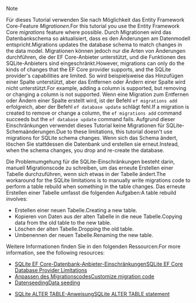 
> [!NOTE]
> <span data-ttu-id="b9d54-101">Für dieses Tutorial verwenden Sie nach Möglichkeit das Entity Framework Core-Feature *Migrationen*.</span><span class="sxs-lookup"><span data-stu-id="b9d54-101">For this tutorial you use the Entity Framework Core *migrations* feature where possible.</span></span> <span data-ttu-id="b9d54-102">Durch Migrationen wird das Datenbankschema so aktualisiert, dass es den Änderungen am Datenmodell entspricht.</span><span class="sxs-lookup"><span data-stu-id="b9d54-102">Migrations updates the database schema to match changes in the data model.</span></span> <span data-ttu-id="b9d54-103">Migrationen können jedoch nur die Arten von Änderungen durchführen, die der EF Core-Anbieter unterstützt, und die Funktionen des SQLite-Anbieters sind eingeschränkt.</span><span class="sxs-lookup"><span data-stu-id="b9d54-103">However, migrations can only do the kinds of changes that the EF Core provider supports, and the SQLite provider's capabilities are limited.</span></span> <span data-ttu-id="b9d54-104">So wird beispielsweise das Hinzufügen einer Spalte unterstützt, aber das Entfernen oder Ändern einer Spalte wird nicht unterstützt.</span><span class="sxs-lookup"><span data-stu-id="b9d54-104">For example, adding a column is supported, but removing or changing a column is not supported.</span></span> <span data-ttu-id="b9d54-105">Wenn eine Migration zum Entfernen oder Ändern einer Spalte erstellt wird, ist der Befehl `ef migrations add` erfolgreich, aber der Befehl `ef database update` schlägt fehl.</span><span class="sxs-lookup"><span data-stu-id="b9d54-105">If a migration is created to remove or change a column, the `ef migrations add` command succeeds but the `ef database update` command fails.</span></span> <span data-ttu-id="b9d54-106">Aufgrund dieser Einschränkungen verwendet dieses Tutorial keine Migrationen für SQLite-Schemaänderungen.</span><span class="sxs-lookup"><span data-stu-id="b9d54-106">Due to these limitations, this tutorial doesn't use migrations for SQLite schema changes.</span></span> <span data-ttu-id="b9d54-107">Wenn sich das Schema ändert, löschen Sie stattdessen die Datenbank und erstellen sie erneut.</span><span class="sxs-lookup"><span data-stu-id="b9d54-107">Instead, when the schema changes, you drop and re-create the database.</span></span>
>
><span data-ttu-id="b9d54-108">Die Problemumgehung für die SQLite-Einschränkungen besteht darin, manuell Migrationscode zu schreiben, um das erneute Erstellen einer Tabelle durchzuführen, wenn sich etwas in der Tabelle ändert.</span><span class="sxs-lookup"><span data-stu-id="b9d54-108">The workaround for the SQLite limitations is to manually write migrations code to perform a table rebuild when something in the table changes.</span></span> <span data-ttu-id="b9d54-109">Das erneute Erstellen einer Tabelle umfasst die folgenden Aufgaben:</span><span class="sxs-lookup"><span data-stu-id="b9d54-109">A table rebuild involves:</span></span>
>
>* <span data-ttu-id="b9d54-110">Erstellen einer neuen Tabelle.</span><span class="sxs-lookup"><span data-stu-id="b9d54-110">Creating a new table.</span></span>
>* <span data-ttu-id="b9d54-111">Kopieren von Daten aus der alten Tabelle in die neue Tabelle.</span><span class="sxs-lookup"><span data-stu-id="b9d54-111">Copying data from the old table to the new table.</span></span>
>* <span data-ttu-id="b9d54-112">Löschen der alten Tabelle.</span><span class="sxs-lookup"><span data-stu-id="b9d54-112">Dropping the old table.</span></span>
>* <span data-ttu-id="b9d54-113">Umbenennen der neuen Tabelle.</span><span class="sxs-lookup"><span data-stu-id="b9d54-113">Renaming the new table.</span></span>
>
><span data-ttu-id="b9d54-114">Weitere Informationen finden Sie in den folgenden Ressourcen:</span><span class="sxs-lookup"><span data-stu-id="b9d54-114">For more information, see the following resources:</span></span>
>
> * [<span data-ttu-id="b9d54-115">SQLite EF Core-Datenbank-Anbieter-Einschränkungen</span><span class="sxs-lookup"><span data-stu-id="b9d54-115">SQLite EF Core Database Provider Limitations</span></span>](/ef/core/providers/sqlite/limitations)
> * [<span data-ttu-id="b9d54-116">Anpassen des Migrationscodes</span><span class="sxs-lookup"><span data-stu-id="b9d54-116">Customize migration code</span></span>](/ef/core/managing-schemas/migrations/#customize-migration-code)
> * [<span data-ttu-id="b9d54-117">Datenseeding</span><span class="sxs-lookup"><span data-stu-id="b9d54-117">Data seeding</span></span>](/ef/core/modeling/data-seeding)
  * [<span data-ttu-id="b9d54-118">SQLite ALTER TABLE-Anweisung</span><span class="sxs-lookup"><span data-stu-id="b9d54-118">SQLite ALTER TABLE statement</span></span>](https://sqlite.org/lang_altertable.html)